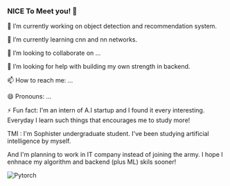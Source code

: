 ### NICE To Meet you! 👋

<!--
**amo33/amo33** is a ✨ _special_ ✨ repository because its `README.md` (this file) appears on your GitHub profile.-->

<p>
   <p>🔭 I’m currently working on object detection and recommendation system.</p>
   <p>🌱 I’m currently learning cnn and nn networks.</p>
   <p>👯 I’m looking to collaborate on ...</p>
   <p>🤔 I’m looking for help with building my own strength in backend.</p>
   <p>📫 How to reach me: ...</p>
   <p>😄 Pronouns: ...</p>
   <p>⚡ Fun fact: I'm an intern of A.I startup and I found it every interesting. Everyday I learn such things that encourages me to study more!</p>
   <p> TMI : I'm Sophister undergraduate student. I've been studying artificial intelligence by myself. </p>
   <p> And I'm planning to work in IT company instead of joining the army. I hope I enhnace my algorithm and backend (plus ML) skils sooner! </p>  
</p>

![Pytorch](https://img.shields.io/badge/Pytorch-222222?style=for-the-badge&logo=Pytorch&logoColor=ffffff)
